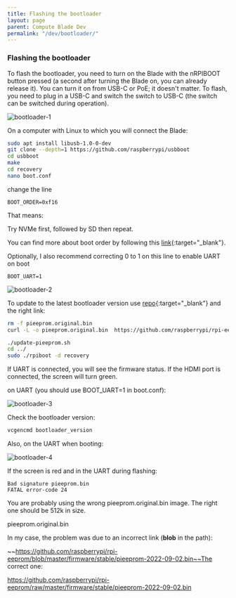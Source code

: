 ```yaml
---
title: Flashing the bootloader
layout: page
parent: Compute Blade Dev
permalink: "/dev/bootloader/"
---
```

### Flashing the bootloader

To flash the bootloader, you need to turn on the Blade with the nRPIBOOT button pressed (a second after turning the Blade on, you can already release it).
You can turn it on from USB-C or PoE; it doesn't matter. To flash, you need to plug in a USB-C and switch the switch to USB-C (the switch can be switched during operation).

![bootloader-1](/assets/images/bootloader-1.png)

On a computer with Linux to which you will connect the Blade:

```bash
sudo apt install libusb-1.0-0-dev
git clone --depth=1 https://github.com/raspberrypi/usbboot
cd usbboot
make
cd recovery
nano boot.conf
```

change the line

```
BOOT_ORDER=0xf16
```

That means:

Try NVMe first, followed by SD then repeat.

You can find more about boot order by following this [link](https://www.raspberrypi.com/documentation/computers/raspberry-pi.html#BOOT_ORDER){:target="_blank"}.

Optionally, I also recommend correcting 0 to 1 on this line to enable UART on boot

```
BOOT_UART=1
```

![bootloader-2](/assets/images/bootloader-2.png)

To update to the latest bootloader version use [repo](https://github.com/raspberrypi/rpi-eeprom/tree/master/firmware){:target="_blank"} and the right link:

```bash
rm -f pieeprom.original.bin
curl -L -o pieeprom.original.bin  https://github.com/raspberrypi/rpi-eeprom/raw/master/firmware/stable/pieeprom-2022-12-07.bin
```

```bash
./update-pieeprom.sh
cd ../
sudo ./rpiboot -d recovery
```

If UART is connected, you will see the firmware status. If the HDMI port is connected, the screen will turn green.

on UART (you should use BOOT_UART=1 in boot.conf):

![bootloader-3](/assets/images/bootloader-3.png)

Check the bootloader version:

```bash
vcgencmd bootloader_version
```

Also, on the UART when booting:

![bootloader-4](/assets/images/bootloader-4.png)

If the screen is red and in the UART during flashing:

```
Bad signature pieeprom.bin
FATAL error-code 24
```

You are probably using the wrong pieeprom.original.bin image. The right one should be 512k in size.

pieeprom.original.bin

In my case, the problem was due to an incorrect link (**blob** in the path):

~~https://github.com/raspberrypi/rpi-eeprom/blob/master/firmware/stable/pieeprom-2022-09-02.bin~~The correct one:

https://github.com/raspberrypi/rpi-eeprom/raw/master/firmware/stable/pieeprom-2022-09-02.bin
